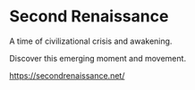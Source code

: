 # Second Renaissance

A time of civilizational crisis and awakening.

Discover this emerging moment and movement.

https://secondrenaissance.net/
